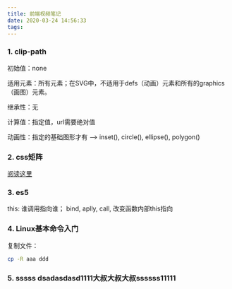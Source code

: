 ```yaml
---
title: 前端视频笔记
date: 2020-03-24 14:56:33
tags:
---
```


### 1. clip-path

初始值：none

适用元素：所有元素；在SVG中，不适用于defs（动画）元素和所有的graphics（画图）元素。

继承性：无

计算值：指定值，url需要绝对值

动画性：指定的基础图形才有 --> inset(), circle(), ellipse(), polygon()

### 2. css矩阵

[阅读这里](https://www.zhangxinxu.com/wordpress/2012/06/css3-transform-matrix-%e7%9f%a9%e9%98%b5/m)

### 3. es5
this: 谁调用指向谁；
bind, aplly, call, 改变函数内部this指向

### 4. Linux基本命令入门
复制文件：
```bash
cp -R aaa ddd
```

### 5. sssss  dsadasdasd1111大叔大叔大叔ssssss11111
